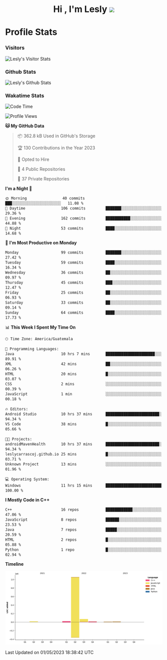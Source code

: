 <h1 align="center">Hi , I'm Lesly <img src="https://media.giphy.com/media/hvRJCLFzcasrR4ia7z/giphy.gif" width="28"></h1>


# Profile Stats

### Visitors
![Lesly's Visitor Stats](https://komarev.com/ghpvc/?username=leslycarrascoj&color=blue&style=for-the-badge&label=VIEWS)

### Github Stats
![Lesly's  Github Stats](https://github-readme-stats.vercel.app/api?username=leslycarrascoj&hide=contribs,issues,stars&count_private=true&include_all_commits=true&show_icons=true&theme=tokyonight)

### Wakatime Stats

<!--START_SECTION:waka-->
![Code Time](http://img.shields.io/badge/Code%20Time-271%20hrs%2021%20mins-blue)

![Profile Views](http://img.shields.io/badge/Profile%20Views-0-blue)

**🐱 My GitHub Data** 

> 📦 362.8 kB Used in GitHub's Storage 
 > 
> 🏆 130 Contributions in the Year 2023
 > 
> 💼 Opted to Hire
 > 
> 📜 4 Public Repositories 
 > 
> 🔑 37 Private Repositories 
 > 
**I'm a Night 🦉** 

```text
🌞 Morning                40 commits          ███░░░░░░░░░░░░░░░░░░░░░░   11.08 % 
🌆 Daytime                106 commits         ███████░░░░░░░░░░░░░░░░░░   29.36 % 
🌃 Evening                162 commits         ███████████░░░░░░░░░░░░░░   44.88 % 
🌙 Night                  53 commits          ████░░░░░░░░░░░░░░░░░░░░░   14.68 % 
```
📅 **I'm Most Productive on Monday** 

```text
Monday                   99 commits          ███████░░░░░░░░░░░░░░░░░░   27.42 % 
Tuesday                  59 commits          ████░░░░░░░░░░░░░░░░░░░░░   16.34 % 
Wednesday                36 commits          ██░░░░░░░░░░░░░░░░░░░░░░░   09.97 % 
Thursday                 45 commits          ███░░░░░░░░░░░░░░░░░░░░░░   12.47 % 
Friday                   25 commits          ██░░░░░░░░░░░░░░░░░░░░░░░   06.93 % 
Saturday                 33 commits          ██░░░░░░░░░░░░░░░░░░░░░░░   09.14 % 
Sunday                   64 commits          ████░░░░░░░░░░░░░░░░░░░░░   17.73 % 
```


📊 **This Week I Spent My Time On** 

```text
🕑︎ Time Zone: America/Guatemala

💬 Programming Languages: 
Java                     10 hrs 7 mins       ██████████████████████░░░   89.91 % 
XML                      42 mins             ██░░░░░░░░░░░░░░░░░░░░░░░   06.26 % 
HTML                     20 mins             █░░░░░░░░░░░░░░░░░░░░░░░░   03.07 % 
CSS                      2 mins              ░░░░░░░░░░░░░░░░░░░░░░░░░   00.39 % 
JavaScript               1 min               ░░░░░░░░░░░░░░░░░░░░░░░░░   00.18 % 

🔥 Editors: 
Android Studio           10 hrs 37 mins      ████████████████████████░   94.34 % 
VS Code                  38 mins             █░░░░░░░░░░░░░░░░░░░░░░░░   05.66 % 

🐱‍💻 Projects: 
androidMavenHealth       10 hrs 37 mins      ████████████████████████░   94.34 % 
leslycarrascoj.github.io 25 mins             █░░░░░░░░░░░░░░░░░░░░░░░░   03.71 % 
Unknown Project          13 mins             ░░░░░░░░░░░░░░░░░░░░░░░░░   01.96 % 

💻 Operating System: 
Windows                  11 hrs 15 mins      █████████████████████████   100.00 % 
```

**I Mostly Code in C++** 

```text
C++                      16 repos            ████████████░░░░░░░░░░░░░   47.06 % 
JavaScript               8 repos             ██████░░░░░░░░░░░░░░░░░░░   23.53 % 
Java                     7 repos             █████░░░░░░░░░░░░░░░░░░░░   20.59 % 
HTML                     2 repos             █░░░░░░░░░░░░░░░░░░░░░░░░   05.88 % 
Python                   1 repo              █░░░░░░░░░░░░░░░░░░░░░░░░   02.94 % 
```



**Timeline**

![Lines of Code chart](https://raw.githubusercontent.com/leslycarrascoj/leslycarrascoj/main/assets/bar_graph.png)


 Last Updated on 01/05/2023 18:38:42 UTC
<!--END_SECTION:waka-->

